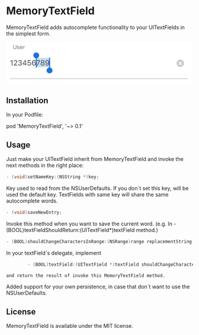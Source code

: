 # MemoryTextField

MemoryTextField adds autocomplete functionality to your UITextFields in the simplest form. 

![readmeImg](https://raw.githubusercontent.com/AlvaroOlave/MTFPodSpecs/master/readmeImg.png)

## Installation

In your Podfile:

pod 'MemoryTextField', '~> 0.1'

## Usage

Just make your UITextField inherit from MemoryTextField and invoke the next methods in the right place:
```objective-c
- (void)setNameKey:(NSString *)key; 
```
Key used to read from the NSUserDefaults. If you don´t set this key, will be used the default key. TextFields with same key will share the same autocomplete words.

```objective-c
- (void)saveNewEntry;
```

Invoke this method when you want to save the current word. (e.g. In -(BOOL)textFieldShouldReturn:(UITextField*)textField method.)

```objective-c
- (BOOL)shouldChangeCharactersInRange:(NSRange)range replacementString:(NSString *)string; 
```

In your textField´s delegate, implement 

```objective-c
        - (BOOL)textField:(UITextField *)textField shouldChangeCharactersInRange:(NSRange)range replacementString:(NSString *)string;
```
    and return the result of invoke this MemoryTextField method. 


Added support for your own persistence, in case that don´t want to use the NSUserDefaults.

## License

 MemoryTextField is available under the MIT license.
